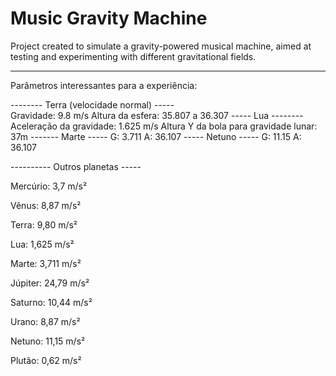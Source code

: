 # Music Gravity Machine
Project created to simulate a gravity-powered musical machine, aimed at testing and experimenting with different gravitational fields.

------------------------------------------------------------------------------------------------

Parâmetros interessantes para a experiência:

-------- Terra (velocidade normal) -----  
Gravidade:  9.8 m/s
Altura da esfera:  35.807 a 36.307
-----  Lua  --------
Aceleração da gravidade: 1.625 m/s
Altura Y da bola para gravidade lunar:   37m
------- Marte -----
G:  3.711
A: 36.107
----- Netuno -----
G: 11.15 
A: 36.107


---------- Outros planetas -----

Mercúrio: 3,7 m/s²

Vênus: 8,87 m/s²

Terra: 9,80 m/s²

Lua: 1,625 m/s²

Marte: 3,711 m/s²

Júpiter: 24,79 m/s²

Saturno: 10,44 m/s²

Urano: 8,87 m/s²

Netuno: 11,15 m/s²

Plutão: 0,62 m/s²